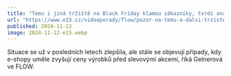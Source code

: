 ```yaml
---
title: "Temu i jiná tržiště na Black Friday klamou zákazníky, tvrdí analytička Gelnerová"
url: "https://www.e15.cz/videoporady/flow/pozor-na-temu-a-dalsi-trziste-na-black-friday-nedodrzuji-pravidla-a-klamou-zakazniky-varuje-analyticka-gelnerova-1419994"
published: 2024-11-12
image: 2024-11-12-e15.webp
---
```


Situace se už v posledních letech zlepšila, ale stále se objevují případy, kdy e-shopy uměle zvyšují ceny výrobků před slevovými akcemi, říká Gelnerová ve FLOW.
